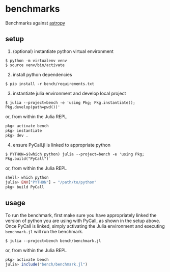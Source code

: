# benchmarks

Benchmarks against [astropy](https://github.com/astropy/astropy)

## setup

1. (optional) instantiate python virtual environment
```
$ python -m virtualenv venv
$ source venv/bin/activate
```
2. install python dependencies
```
$ pip install -r bench/requirements.txt
```
3. instantiate julia environment and develop local project
```
$ julia --project=bench -e 'using Pkg; Pkg.instantiate(); Pkg.develop(path=pwd())'
```
or, from within the Julia REPL
```julia
pkg> activate bench
pkg> instantiate
pkg> dev .
```
4. ensure PyCall.jl is linked to appropriate python
```
$ PYTHON=$(which python) julia --project=bench -e 'using Pkg; Pkg.build("PyCall")`
```
or, from within the Julia REPL
```julia
shell> which python
julia> ENV["PYTHON"] = "/path/to/python"
pkg> build PyCall
```

## usage

To run the benchmark, first make sure you have appropriately linked the version of python you are using with PyCall, as shown in the setup above. Once PyCall is linked, simply activating the Julia environment and executing `benchmark.jl` will run the benchmark.

```
$ julia --project=bench bench/benchmark.jl
```
or, from within the Julia REPL
```julia
pkg> activate bench
julia> include("bench/benchmark.jl")
```
